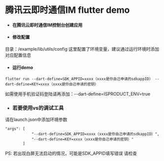 # 腾讯云即时通信IM flutter demo

- #### 在腾讯云即时通信IM控制台创建应用



- #### 修改配置

目录：/example/lib/utils/config
这里配置了环境变量，建议通过运行环境时添加对应配置信息

- #### 运行demo

```
flutter run --dart-define=SDK_APPID=xxxx（xxxx是你自己申请的sdkappID） --dart-define=KEY=xxxx（xxxx是你自己申请的密钥）
```
如需使用手机验证码登陆请再添加：--dart-define=ISPRODUCT_ENV=true

- ### 若要使用vs的调试工具
请在launch.json中添加环境参数
```
"args": [
            "--dart-define=SDK_APPID=xxxx（xxxx是你自己申请的sdkappID）",
            "--dart-define=KEY=xxxx（xxxx是你自己申请的密钥）"
        ]
```

PS: 若出现白屏无法启动的情况，可能是SDK_APPID填写错误 请检查

